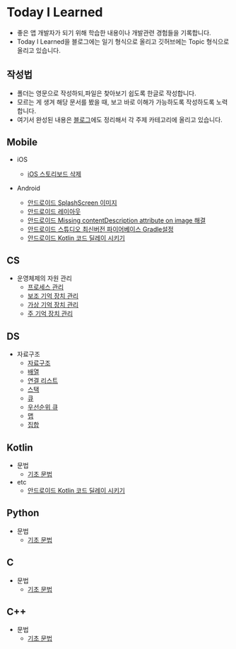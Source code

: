 # Today I Learned 

* 좋은 앱 개발자가 되기 위해 학습한 내용이나 개발관련 경험들을 기록합니다.
* Today I Learned을 블로그에는 일기 형식으로 올리고 깃허브에는 Topic 형식으로 올리고 있습니다.


## 작성법

* 폴더는 영문으로 작성하되,파일은 찾아보기 쉽도록 한글로 작성합니다.
* 모르는 게 생겨 해당 문서를 봤을 때, 보고 바로 이해가 가능하도록 작성하도록 노력합니다.
* 여기서 완성된 내용은 [블로그](https://jangwoojun.github.io/)에도 정리해서 각 주제 카테고리에 올리고 있습니다.


## Mobile
* iOS
    + [iOS 스토리보드 삭제](https://github.com/JangWoojun/TIL/blob/main/iOS/iOS%20%EC%8A%A4%ED%86%A0%EB%A6%AC%EB%B3%B4%EB%93%9C%20%EC%82%AD%EC%A0%9C.md)

* Android
    + [안드로이드 SplashScreen 이미지](https://github.com/JangWoojun/TIL/blob/main/Android/%EC%95%88%EB%93%9C%EB%A1%9C%EC%9D%B4%EB%93%9C%20SplashScreen%20%EC%9D%B4%EB%AF%B8%EC%A7%80.md)
    + [안드로이드 레이아웃](https://github.com/JangWoojun/TIL/blob/main/Android/%EC%95%88%EB%93%9C%EB%A1%9C%EC%9D%B4%EB%93%9C%20%EB%A0%88%EC%9D%B4%EC%95%84%EC%9B%83.md)
    + [안드로이드 Missing contentDescription attribute on image 해결](https://github.com/JangWoojun/TIL/blob/main/Android/%EC%95%88%EB%93%9C%EB%A1%9C%EC%9D%B4%EB%93%9C%20Missing%20contentDescription%20attribute%20on%20image%20%ED%95%B4%EA%B2%B0.md)
    + [안드로이드 스튜디오 최신버전 파이어베이스 Gradle설정](https://github.com/JangWoojun/TIL/blob/main/Android/%EC%95%88%EB%93%9C%EB%A1%9C%EC%9D%B4%EB%93%9C%20%ED%8C%8C%EC%9D%B4%EC%96%B4%EB%B2%A0%EC%9D%B4%EC%8A%A4%20%EC%B5%9C%EC%8B%A0%20Gradle%20%EC%84%A4%EC%A0%95.md)
    + [안드로이드 Kotlin 코드 딜레이 시키기](https://github.com/JangWoojun/TIL/blob/main/Android/%EC%95%88%EB%93%9C%EB%A1%9C%EC%9D%B4%EB%93%9C%20Kotlin%20%EC%BD%94%EB%93%9C%20%EC%A7%80%EC%97%B0.md)

## CS
* 운영체제의 자원 관리
    + [프로세스 관리](https://github.com/JangWoojun/TIL/blob/main/CS/%ED%94%84%EB%A1%9C%EC%84%B8%EC%8A%A4%20%EA%B4%80%EB%A6%AC.md)
    + [보조 기억 장치 관리](https://github.com/JangWoojun/TIL/blob/main/CS/%EB%B3%B4%EC%A1%B0%20%EA%B8%B0%EC%96%B5%20%EC%9E%A5%EC%B9%98%20%EA%B4%80%EB%A6%AC.md)
    + [가상 기억 장치 관리](https://github.com/JangWoojun/TIL/blob/main/CS/%EA%B0%80%EC%83%81%20%EA%B8%B0%EC%96%B5%20%EC%9E%A5%EC%B9%98%20%EA%B4%80%EB%A6%AC.md)
    + [주 기억 장치 관리](https://github.com/JangWoojun/TIL/blob/main/CS/%EC%A3%BC%20%EA%B8%B0%EC%96%B5%20%EC%9E%A5%EC%B9%98%20%EA%B4%80%EB%A6%AC.md)
    
## DS
* 자료구조
    + [자료구조](https://github.com/JangWoojun/TIL/blob/main/DS/%EC%9E%90%EB%A3%8C%EA%B5%AC%EC%A1%B0.md)
    + [배열](https://github.com/JangWoojun/TIL/blob/main/DS/%EB%B0%B0%EC%97%B4.md)
    + [연결 리스트](https://github.com/JangWoojun/TIL/blob/main/DS/%EC%97%B0%EA%B2%B0%20%EB%A6%AC%EC%8A%A4%ED%8A%B8.md)
    + [스택](https://github.com/JangWoojun/TIL/blob/main/DS/%EC%8A%A4%ED%83%9D.md)
    + [큐](https://github.com/JangWoojun/TIL/blob/main/DS/%ED%81%90.md)
    + [우선순위 큐](https://github.com/JangWoojun/TIL/blob/main/DS/%EC%9A%B0%EC%84%A0%EC%88%9C%EC%9C%84%20%ED%81%90.md)
    + [맵](https://github.com/JangWoojun/TIL/blob/main/DS/%EB%A7%B5.md)
    + [집합](https://github.com/JangWoojun/TIL/blob/main/DS/%EC%A7%91%ED%95%A9.md)

## Kotlin
* 문법
    + [기초 문법](https://github.com/JangWoojun/TIL/blob/main/Kotlin/Kotlin%20%EA%B8%B0%EB%B3%B8%20%EB%AC%B8%EB%B2%95.md)
* etc
    + [안드로이드 Kotlin 코드 딜레이 시키기](https://github.com/JangWoojun/TIL/blob/main/Android/%EC%95%88%EB%93%9C%EB%A1%9C%EC%9D%B4%EB%93%9C%20Kotlin%20%EC%BD%94%EB%93%9C%20%EC%A7%80%EC%97%B0.md)

## Python
* 문법
    + [기초 문법](https://github.com/JangWoojun/TIL/blob/main/Python/Python%20%EA%B8%B0%EB%B3%B8%EB%AC%B8%EB%B2%95.md)

## C
* 문법
    + [기초 문법](https://github.com/JangWoojun/TIL/blob/main/C/C%20%EA%B8%B0%EB%B3%B8%20%EB%AC%B8%EB%B2%95.md)


## C++
* 문법
    + [기초 문법](https://github.com/JangWoojun/TIL/blob/main/C%2B%2B/C%2B%2B%20%EA%B8%B0%EB%B3%B8%20%EB%AC%B8%EB%B2%95.md)